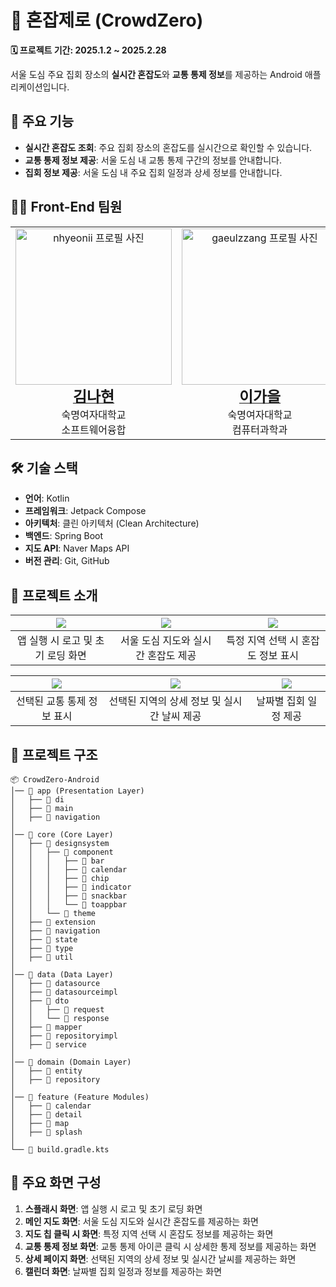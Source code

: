 # 📍 혼잡제로 (CrowdZero)

**🗓 프로젝트 기간: 2025.1.2 ~ 2025.2.28**

서울 도심 주요 집회 장소의 **실시간 혼잡도**와 **교통 통제 정보**를 제공하는 Android 애플리케이션입니다.

## 📌 주요 기능
- **실시간 혼잡도 조회**: 주요 집회 장소의 혼잡도를 실시간으로 확인할 수 있습니다.
- **교통 통제 정보 제공**: 서울 도심 내 교통 통제 구간의 정보를 안내합니다.
- **집회 정보 제공**: 서울 도심 내 주요 집회 일정과 상세 정보를 안내합니다.

## 👩‍💻 Front-End 팀원

<table>
  <tbody>
    <tr>
      <td align="center">
        <a href="https://github.com/nhyeonii">
          <img src="https://github.com/user-attachments/assets/e8af2acd-414b-47a1-996d-24e9b2b9b4cf" width="250px;" alt="nhyeonii 프로필 사진"/>
          <br /><span style="font-size: 1.5em; font-weight: bold;">김나현</span>
        </a>
        <br />숙명여자대학교
        <br />소프트웨어융합
      </td>
      <td align="center">
        <a href="https://github.com/gaeulzzang">
          <img src="https://github.com/user-attachments/assets/f9cc751b-e10f-4e01-9cb2-1d8e7d546045" width="250px;" alt="gaeulzzang 프로필 사진"/>
          <br /><span style="font-size: 1.5em; font-weight: bold;">이가을</span>
        </a>
        <br />숙명여자대학교
        <br />컴퓨터과학과
      </td>
      <td align="center">
        <a href="https://github.com/jjwm10625">
          <img src="https://github.com/user-attachments/assets/7cca1162-9d36-4db0-b118-412ea116c886" width="250px;" alt="jjwm10625 프로필 사진"/>
          <br /><span style="font-size: 1.5em; font-weight: bold;">조영서</span>
        </a>
        <br />숙명여자대학교
        <br />컴퓨터과학과
      </td>
    </tr>
  </tbody>
</table>




## 🛠 기술 스택
- **언어**: Kotlin
- **프레임워크**: Jetpack Compose
- **아키텍처**: 클린 아키텍처 (Clean Architecture)
- **백엔드**: Spring Boot
- **지도 API**: Naver Maps API
- **버전 관리**: Git, GitHub

## 📌 프로젝트 소개
| <img src="https://github.com/user-attachments/assets/479fe920-1691-4773-ab9b-783751544331"/> | <img src="https://github.com/user-attachments/assets/d178be92-e0d7-4d5e-bd17-bbfdb58fadb7"/> | <img src="https://github.com/user-attachments/assets/8c79d35a-19ce-49dd-b236-06f73970fff7"/> |
|:---------:|:--------------------------------------------------------------------------------------------:|:--------------------------------------------------------------------------------------------:|
| 앱 실행 시 로고 및 초기 로딩 화면 |                                     서울 도심 지도와 실시간 혼잡도 제공                                     |                                     특정 지역 선택 시 혼잡도 정보 표시                                     |

| <img src="https://github.com/user-attachments/assets/63f1881a-18a0-4dcc-b257-3050820ab602"/> | <img src="https://github.com/user-attachments/assets/93c059b1-cc61-4c58-8353-0012e5d4e7a8"/> | <img src="https://github.com/user-attachments/assets/790b4194-5199-4be2-866f-64e54f718fd0"/> |
|:--------------------------------------------------------------------------------------------:|:---------:|:--------------------------------------------------------------------------------------------:|
|                                       선택된 교통 통제 정보 표시                                        | 선택된 지역의 상세 정보 및 실시간 날씨 제공 |                                         날짜별 집회 일정 제공                                         |





## 📂 프로젝트 구조
```
📦 CrowdZero-Android
│── 📁 app (Presentation Layer)
│   ├── 📁 di 
│   ├── 📁 main 
│   ├── 📁 navigation 
│
│── 📁 core (Core Layer)
│   ├── 📁 designsystem 
│   │   ├── 📁 component
│   │   │   ├── 📁 bar
│   │   │   ├── 📁 calendar
│   │   │   ├── 📁 chip
│   │   │   ├── 📁 indicator
│   │   │   ├── 📁 snackbar
│   │   │   └── 📁 toappbar
│   │   └── 📁 theme
│   ├── 📁 extension 
│   ├── 📁 navigation 
│   ├── 📁 state 
│   ├── 📁 type
│   ├── 📁 util 
│
│── 📁 data (Data Layer)
│   ├── 📁 datasource 
│   ├── 📁 datasourceimpl 
│   ├── 📁 dto 
│   │   ├── 📁 request
│   │   └── 📁 response
│   ├── 📁 mapper 
│   ├── 📁 repositoryimpl 
│   ├── 📁 service
│
│── 📁 domain (Domain Layer)
│   ├── 📁 entity 
│   ├── 📁 repository 
│
│── 📁 feature (Feature Modules)
│   ├── 📁 calendar
│   ├── 📁 detail 
│   ├── 📁 map 
│   ├── 📁 splash 
│
└── 📄 build.gradle.kts
```

## 📱 주요 화면 구성
1. **스플래시 화면**: 앱 실행 시 로고 및 초기 로딩 화면
2. **메인 지도 화면**: 서울 도심 지도와 실시간 혼잡도를 제공하는 화면
3. **지도 칩 클릭 시 화면**: 특정 지역 선택 시 혼잡도 정보를 제공하는 화면
4. **교통 통제 정보 화면**: 교통 통제 아이콘 클릭 시 상세한 통제 정보를 제공하는 화면
5. **상세 페이지 화면**: 선택된 지역의 상세 정보 및 실시간 날씨를 제공하는 화면
6. **캘린더 화면**: 날짜별 집회 일정과 정보를 제공하는 화면

